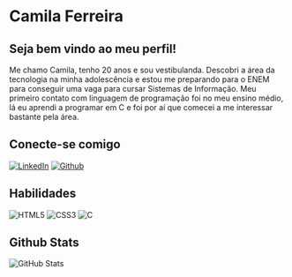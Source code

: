 # Camila Ferreira

## Seja bem vindo ao meu perfil! 
Me chamo Camila, tenho 20 anos e sou vestibulanda. Descobri a área da tecnologia na minha adolescência e estou me preparando para o ENEM para conseguir uma vaga para cursar Sistemas de Informação. Meu primeiro contato com linguagem de programação foi no meu ensino médio, lá eu aprendi a programar em C e foi por aí que comecei a me interessar bastante pela área.

## Conecte-se comigo
[![LinkedIn](https://img.shields.io/badge/LinkedIn-3d0068?style=for-the-badge&logo=linkedin&logoColor=0E76A8)](https://www.linkedin.com/in/camila-ferreira-086806289/)
[![Github](https://img.shields.io/badge/Github-3d0068?style=for-the-badge&logo=Github)](https://www.github.com/in/c4amila/)

## Habilidades
![HTML5](https://img.shields.io/badge/HTML5-3d0068?style=for-the-badge&logo=html5)
![CSS3](https://img.shields.io/badge/CSS3-3d0068?style=for-the-badge&logo=css3&logoColor=264CE4)
![C](https://img.shields.io/badge/C-3d0068?style=for-the-badge&logo=c)

## Github Stats
![GitHub Stats](https://github-readme-stats.vercel.app/api?username=c4amila&theme=transparent&bg_color=3d0068&border_color=fdc500&show_icons=true&icon_color=fdc500&title_color=ffd500&text_color=FFF)